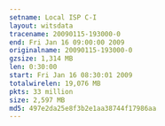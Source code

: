 ```yaml
---
setname: Local ISP C-I
layout: witsdata
tracename: 20090115-193000-0
end: Fri Jan 16 09:00:00 2009
originalname: 20090115-193000-0
gzsize: 1,314 MB
len: 0:30:00
start: Fri Jan 16 08:30:01 2009
totalwirelen: 19,076 MB
pkts: 33 million
size: 2,597 MB
md5: 497e2da25e8f3b2e1aa38744f17986aa
---
```

